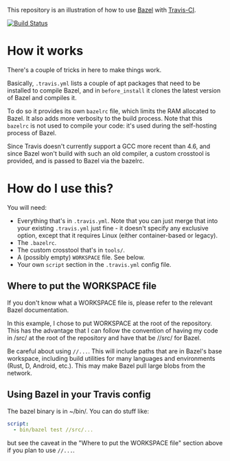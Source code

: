 This repository is an illustration of how to use
[Bazel](http://bazel.io) with [Travis-CI](https://travis-ci.org/).

[![Build Status](https://travis-ci.org/korfuri/bazel-travis.svg?branch=master)](https://travis-ci.org/korfuri/bazel-travis)

# How it works

There's a couple of tricks in here to make things work.

Basically, `.travis.yml` lists a couple of apt packages that need to
be installed to compile Bazel, and in `before_install` it clones the
latest version of Bazel and compiles it.

To do so it provides its own `bazelrc` file, which limits the RAM
allocated to Bazel. It also adds more verbosity to the build
process. Note that this `bazelrc` is not used to compile your code:
it's used during the self-hosting process of Bazel.

Since Travis doesn't currently support a GCC more recent than 4.6, and
since Bazel won't build with such an old compiler, a custom crosstool
is provided, and is passed to Bazel via the bazelrc.

# How do I use this?

You will need:

  * Everything that's in `.travis.yml`. Note that you can just merge
    that into your existing `.travis.yml` just fine - it doesn't
    specify any exclusive option, except that it requires Linux
    (either container-based or legacy).
  * The `.bazelrc`.
  * The custom crosstool that's in `tools/`.
  * A (possibly empty) `WORKSPACE` file. See below.
  * Your own `script` section in the `.travis.yml` config file.

## Where to put the WORKSPACE file

If you don't know what a WORKSPACE file is, please refer to the
relevant Bazel documentation.

In this example, I chose to put WORKSPACE at the root of the
repository. This has the advantage that I can follow the convention of
having my code in /src/ at the root of the repository and have that be
//src/ for Bazel.

Be careful about using `//...`. This will include paths that are in
Bazel's base workspace, including build utilities for many languages
and environments (Rust, D, Android, etc.). This may make Bazel pull
large blobs from the network.

## Using Bazel in your Travis config

The bazel binary is in ~/bin/. You can do stuff like:

```yaml
script:
  - bin/bazel test //src/...
```

but see the caveat in the "Where to put the WORKSPACE file" section
above if you plan to use `//...`.
